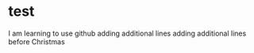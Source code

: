 # test
I am learning to use github
adding additional lines
adding additional lines before Christmas
